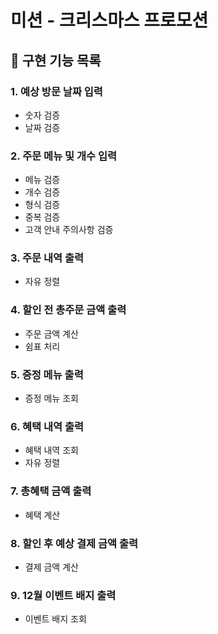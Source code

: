 # 미션 - 크리스마스 프로모션

## 💫 구현 기능 목록

### 1. 예상 방문 날짜 입력
- 숫자 검증
- 날짜 검증
### 2. 주문 메뉴 및 개수 입력
- 메뉴 검증
- 개수 검증
- 형식 검증
- 중복 검증
- 고객 안내 주의사항 검증
### 3. 주문 내역 출력
- 자유 정렬
### 4. 할인 전 총주문 금액 출력
- 주문 금액 계산
- 쉼표 처리
### 5. 증정 메뉴 출력
- 증정 메뉴 조회
### 6. 혜택 내역 출력
- 혜택 내역 조회
- 자유 정렬
### 7. 총혜택 금액 출력
- 혜택 계산
### 8. 할인 후 예상 결제 금액 출력
- 결제 금액 계산
### 9. 12월 이벤트 배지 출력
- 이벤트 배지 조회
